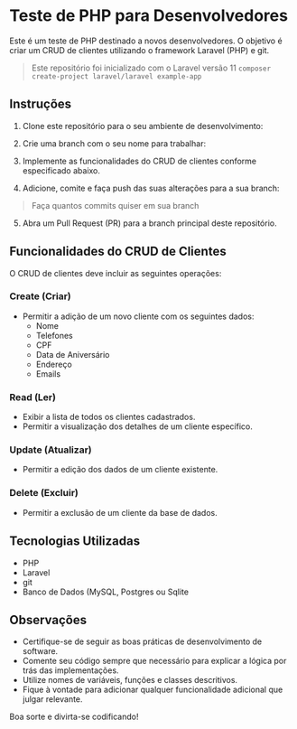 # Teste de PHP para Desenvolvedores

Este é um teste de PHP destinado a novos desenvolvedores. O objetivo é criar um CRUD de clientes utilizando o framework Laravel (PHP) e git.

> Este repositório foi inicializado com o Laravel versão 11 `composer create-project laravel/laravel example-app`

## Instruções

1. Clone este repositório para o seu ambiente de desenvolvimento:

2. Crie uma branch com o seu nome para trabalhar:

3. Implemente as funcionalidades do CRUD de clientes conforme especificado abaixo.

4. Adicione, comite e faça push das suas alterações para a sua branch:

> Faça quantos commits quiser em sua branch

5. Abra um Pull Request (PR) para a branch principal deste repositório.

## Funcionalidades do CRUD de Clientes

O CRUD de clientes deve incluir as seguintes operações:

### Create (Criar)

- Permitir a adição de um novo cliente com os seguintes dados:
  - Nome
  - Telefones
  - CPF
  - Data de Aniversário
  - Endereço
  - Emails

### Read (Ler)

- Exibir a lista de todos os clientes cadastrados.
- Permitir a visualização dos detalhes de um cliente específico.

### Update (Atualizar)

- Permitir a edição dos dados de um cliente existente.

### Delete (Excluir)

- Permitir a exclusão de um cliente da base de dados.

## Tecnologias Utilizadas

- PHP
- Laravel
- git
- Banco de Dados (MySQL, Postgres ou Sqlite

## Observações

- Certifique-se de seguir as boas práticas de desenvolvimento de software.
- Comente seu código sempre que necessário para explicar a lógica por trás das implementações.
- Utilize nomes de variáveis, funções e classes descritivos.
- Fique à vontade para adicionar qualquer funcionalidade adicional que julgar relevante.

Boa sorte e divirta-se codificando!
